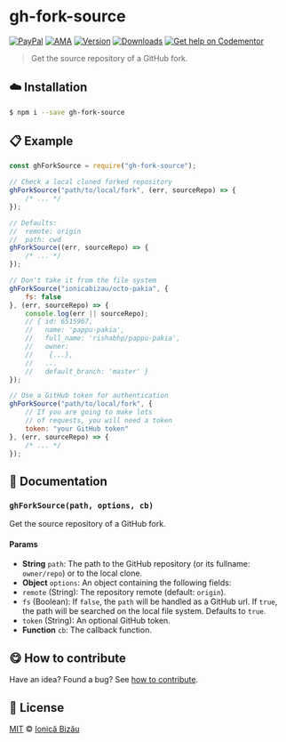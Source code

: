 
# gh-fork-source

 [![PayPal](https://img.shields.io/badge/%24-paypal-f39c12.svg)][paypal-donations] [![AMA](https://img.shields.io/badge/ask%20me-anything-1abc9c.svg)](https://github.com/IonicaBizau/ama) [![Version](https://img.shields.io/npm/v/gh-fork-source.svg)](https://www.npmjs.com/package/gh-fork-source) [![Downloads](https://img.shields.io/npm/dt/gh-fork-source.svg)](https://www.npmjs.com/package/gh-fork-source) [![Get help on Codementor](https://cdn.codementor.io/badges/get_help_github.svg)](https://www.codementor.io/johnnyb?utm_source=github&utm_medium=button&utm_term=johnnyb&utm_campaign=github)

> Get the source repository of a GitHub fork.

## :cloud: Installation

```sh
$ npm i --save gh-fork-source
```


## :clipboard: Example



```js
const ghForkSource = require("gh-fork-source");

// Check a local cloned forked repository
ghForkSource("path/to/local/fork", (err, sourceRepo) => {
    /* ... */
});

// Defaults:
//  remote: origin
//  path: cwd
ghForkSource((err, sourceRepo) => {
    /* ... */
});

// Don't take it from the file system
ghForkSource("ionicabizau/octo-pakia", {
    fs: false
}, (err, sourceRepo) => {
    console.log(err || sourceRepo);
    // { id: 6515967,
    //   name: 'pappu-pakia',
    //   full_name: 'rishabhp/pappu-pakia',
    //   owner:
    //    {...},
    //   ...
    //   default_branch: 'master' }
});

// Use a GitHub token for authentication
ghForkSource("path/to/local/fork", {
    // If you are going to make lots
    // of requests, you will need a token
    token: "your GitHub token"
}, (err, sourceRepo) => {
    /* ... */
});
```

## :memo: Documentation


### `ghForkSource(path, options, cb)`
Get the source repository of a GitHub fork.

#### Params
- **String** `path`: The path to the GitHub repository (or its fullname: `owner/repo`) or to the local clone.
- **Object** `options`: An object containing the following fields:
 - `remote` (String): The repository remote (default: `origin`).
 - `fs` (Boolean): If `false`, the `path` will be handled as a GitHub url.
    If `true`, the path will be searched on the local file system. Defaults to `true`.
 - `token` (String): An optional GitHub token.
- **Function** `cb`: The callback function.



## :yum: How to contribute
Have an idea? Found a bug? See [how to contribute][contributing].


## :scroll: License

[MIT][license] © [Ionică Bizău][website]

[paypal-donations]: https://www.paypal.com/cgi-bin/webscr?cmd=_s-xclick&hosted_button_id=RVXDDLKKLQRJW
[donate-now]: http://i.imgur.com/6cMbHOC.png

[license]: http://showalicense.com/?fullname=Ionic%C4%83%20Biz%C4%83u%20%3Cbizauionica%40gmail.com%3E%20(http%3A%2F%2Fionicabizau.net)&year=2016#license-mit
[website]: http://ionicabizau.net
[contributing]: /CONTRIBUTING.md
[docs]: /DOCUMENTATION.md
